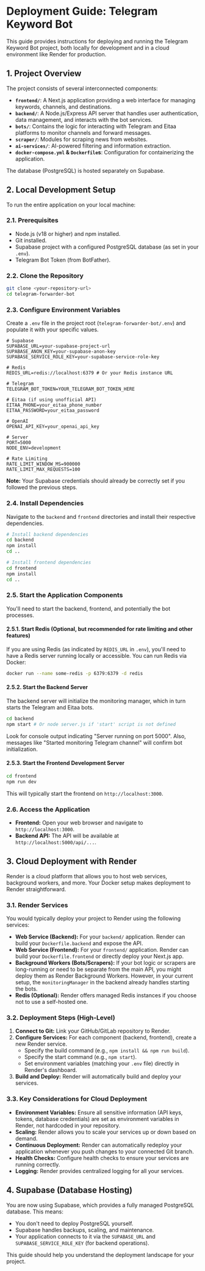 # Deployment Guide: Telegram Keyword Bot

This guide provides instructions for deploying and running the Telegram Keyword Bot project, both locally for development and in a cloud environment like Render for production.

## 1. Project Overview

The project consists of several interconnected components:
*   **`frontend/`**: A Next.js application providing a web interface for managing keywords, channels, and destinations.
*   **`backend/`**: A Node.js/Express API server that handles user authentication, data management, and interacts with the bot services.
*   **`bots/`**: Contains the logic for interacting with Telegram and Eitaa platforms to monitor channels and forward messages.
*   **`scraper/`**: Modules for scraping news from websites.
*   **`ai-services/`**: AI-powered filtering and information extraction.
*   **`docker-compose.yml` & `Dockerfile`s**: Configuration for containerizing the application.

The database (PostgreSQL) is hosted separately on Supabase.

## 2. Local Development Setup

To run the entire application on your local machine:

### 2.1. Prerequisites

*   Node.js (v18 or higher) and npm installed.
*   Git installed.
*   Supabase project with a configured PostgreSQL database (as set in your `.env`).
*   Telegram Bot Token (from BotFather).

### 2.2. Clone the Repository

```bash
git clone <your-repository-url>
cd telegram-forwarder-bot
```

### 2.3. Configure Environment Variables

Create a `.env` file in the project root (`telegram-forwarder-bot/.env`) and populate it with your specific values.

```dotenv
# Supabase
SUPABASE_URL=your-supabase-project-url
SUPABASE_ANON_KEY=your-supabase-anon-key
SUPABASE_SERVICE_ROLE_KEY=your-supabase-service-role-key

# Redis
REDIS_URL=redis://localhost:6379 # Or your Redis instance URL

# Telegram
TELEGRAM_BOT_TOKEN=YOUR_TELEGRAM_BOT_TOKEN_HERE

# Eitaa (if using unofficial API)
EITAA_PHONE=your_eitaa_phone_number
EITAA_PASSWORD=your_eitaa_password

# OpenAI
OPENAI_API_KEY=your_openai_api_key

# Server
PORT=5000
NODE_ENV=development

# Rate Limiting
RATE_LIMIT_WINDOW_MS=900000
RATE_LIMIT_MAX_REQUESTS=100
```
**Note:** Your Supabase credentials should already be correctly set if you followed the previous steps.

### 2.4. Install Dependencies

Navigate to the `backend` and `frontend` directories and install their respective dependencies.

```bash
# Install backend dependencies
cd backend
npm install
cd ..

# Install frontend dependencies
cd frontend
npm install
cd ..
```

### 2.5. Start the Application Components

You'll need to start the backend, frontend, and potentially the bot processes.

#### 2.5.1. Start Redis (Optional, but recommended for rate limiting and other features)

If you are using Redis (as indicated by `REDIS_URL` in `.env`), you'll need to have a Redis server running locally or accessible. You can run Redis via Docker:

```bash
docker run --name some-redis -p 6379:6379 -d redis
```

#### 2.5.2. Start the Backend Server

The backend server will initialize the monitoring manager, which in turn starts the Telegram and Eitaa bots.

```bash
cd backend
npm start # Or node server.js if 'start' script is not defined
```
Look for console output indicating "Server running on port 5000". Also, messages like "Started monitoring Telegram channel" will confirm bot initialization.

#### 2.5.3. Start the Frontend Development Server

```bash
cd frontend
npm run dev
```
This will typically start the frontend on `http://localhost:3000`.

### 2.6. Access the Application

*   **Frontend:** Open your web browser and navigate to `http://localhost:3000`.
*   **Backend API:** The API will be available at `http://localhost:5000/api/...`.

## 3. Cloud Deployment with Render

Render is a cloud platform that allows you to host web services, background workers, and more. Your Docker setup makes deployment to Render straightforward.

### 3.1. Render Services

You would typically deploy your project to Render using the following services:

*   **Web Service (Backend):** For your `backend/` application. Render can build your `Dockerfile.backend` and expose the API.
*   **Web Service (Frontend):** For your `frontend/` application. Render can build your `Dockerfile.frontend` or directly deploy your Next.js app.
*   **Background Workers (Bots/Scrapers):** If your bot logic or scrapers are long-running or need to be separate from the main API, you might deploy them as Render Background Workers. However, in your current setup, the `monitoringManager` in the backend already handles starting the bots.
*   **Redis (Optional):** Render offers managed Redis instances if you choose not to use a self-hosted one.

### 3.2. Deployment Steps (High-Level)

1.  **Connect to Git:** Link your GitHub/GitLab repository to Render.
2.  **Configure Services:** For each component (backend, frontend), create a new Render service.
    *   Specify the build command (e.g., `npm install && npm run build`).
    *   Specify the start command (e.g., `npm start`).
    *   Set environment variables (matching your `.env` file) directly in Render's dashboard.
3.  **Build and Deploy:** Render will automatically build and deploy your services.

### 3.3. Key Considerations for Cloud Deployment

*   **Environment Variables:** Ensure all sensitive information (API keys, tokens, database credentials) are set as environment variables in Render, not hardcoded in your repository.
*   **Scaling:** Render allows you to scale your services up or down based on demand.
*   **Continuous Deployment:** Render can automatically redeploy your application whenever you push changes to your connected Git branch.
*   **Health Checks:** Configure health checks to ensure your services are running correctly.
*   **Logging:** Render provides centralized logging for all your services.

## 4. Supabase (Database Hosting)

You are now using Supabase, which provides a fully managed PostgreSQL database. This means:
*   You don't need to deploy PostgreSQL yourself.
*   Supabase handles backups, scaling, and maintenance.
*   Your application connects to it via the `SUPABASE_URL` and `SUPABASE_SERVICE_ROLE_KEY` (for backend operations).

This guide should help you understand the deployment landscape for your project.
